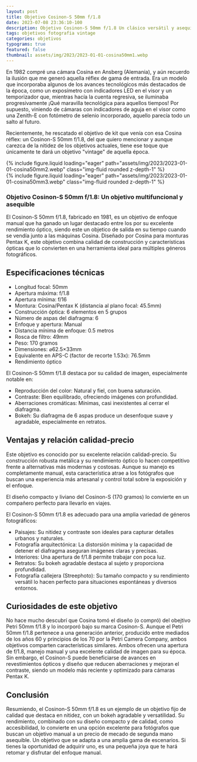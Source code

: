 ```yaml
---
layout: post
title: Objetivo Cosinon-S 50mm f/1.8
date: 2023-07-08 23:36:10-100
description: Objetivo Cosinon-S 50mm f/1.8 Un clásico versátil y asequible. Este objetivo es conocido por su excelente relación calidad-precio
tags: objetivos fotografia vintage
categories: objetivos
typograms: true
featured: false
thumbnail: assets/img/2023/2023-01-01-cosina50mm1.webp
---
```





En 1982 compré una cámara Cosina en Ansberg (Alemania), y aún recuerdo la ilusión que me generó aquella réflex de gama de entrada. Era un modelo que incorporaba algunos de los avances tecnológicos más destacados de la época, como un exposímetro con indicadores LED en el visor y un temporizador que, mientras hacía la cuenta regresiva, se iluminaba progresivamente ¡Qué maravilla tecnológica para aquellos tiempos! Por supuesto, viniendo de cámaras con indicadores de aguja en el visor como una Zenith-E con fotómetro de selenio incorporado, aquello parecía todo un salto al futuro.

Recientemente, he rescatado el objetivo de kit que venía con esa Cosina réflex: un Cosinon-S 50mm f/1.8, del que quiero mencionar y aunque carezca de la nitidez de los objetivos actuales, tiene ese toque que únicamente te dará un objetivo "vintage" de aquella época.

<div class="row mt-3">
<div class="col-sm mt-3 mt-md-0">
{% include figure.liquid loading="eager" path="assets/img/2023/2023-01-01-cosina50mm2.webp" class="img-fluid rounded z-depth-1" %}
</div>
<div class="col-sm mt-3 mt-md-0">
{% include figure.liquid loading="eager" path="assets/img/2023/2023-01-01-cosina50mm3.webp" class="img-fluid rounded z-depth-1" %}
</div>
</div>


### Objetivo Cosinon-S 50mm f/1.8: Un objetivo multifuncional y asequible

El Cosinon-S 50mm f/1.8, fabricado en 1981, es un objetivo de enfoque manual que ha ganado un lugar destacado entre los por su excelente rendimiento óptico, siendo este un objetico de salida en su tiempo cuando se vendía junto a las máquinas Cosina. Diseñado por Cosina para monturas Pentax K, este objetivo combina calidad de construcción y características ópticas que lo convierten en una herramienta ideal para múltiples géneros fotográficos.

## Especificaciones técnicas

- Longitud focal: 50mm
- Apertura máxima: f/1.8
- Apertura mínima: f/16
- Montura: Cosina/Pentax K (distancia al plano focal: 45.5mm)
- Construcción óptica: 6 elementos en 5 grupos
- Número de aspas del diafragma: 6
- Enfoque y apertura: Manual
- Distancia mínima de enfoque: 0.5 metros
- Rosca de filtro: 49mm
- Peso: 170 gramos
- Dimensiones: ⌀62.5×33mm
- Equivalente en APS-C (factor de recorte 1.53x): 76.5mm
- Rendimiento óptico

El Cosinon-S 50mm f/1.8 destaca por su calidad de imagen, especialmente notable en:

- Reproducción del color: Natural y fiel, con buena saturación.
- Contraste: Bien equilibrado, ofreciendo imágenes con profundidad.
- Aberraciones cromáticas: Mínimas, casi inexistentes al cerrar el diafragma.
- Bokeh: Su diafragma de 6 aspas produce un desenfoque suave y agradable, especialmente en retratos.

## Ventajas y relación calidad-precio

Este objetivo es conocido por su excelente relación calidad-precio. Su construcción robusta metálica y su rendimiento óptico lo hacen competitivo frente a alternativas más modernas y costosas. Aunque su manejo es completamente manual, esta característica atrae a los fotógrafos que buscan una experiencia más artesanal y control total sobre la exposición y el enfoque.

El diseño compacto y liviano del Cosinon-S (170 gramos) lo convierte en un compañero perfecto para llevarlo en viajes.

El Cosinon-S 50mm f/1.8 es adecuado para una amplia variedad de géneros fotográficos:

- Paisajes: Su nitidez y contraste son ideales para capturar detalles urbanos y naturales.
- Fotografía arquitectónica: La distorsión mínima y la capacidad de detener el diafragma aseguran imágenes claras y precisas.
- Interiores: Una apertura de f/1.8 permite trabajar con poca luz.
- Retratos: Su bokeh agradable destaca al sujeto y proporciona profundidad.
- Fotografía callejera (Streephoto): Su tamaño compacto y su rendimiento versátil lo hacen perfecto para situaciones espontáneas y diversos entornos.

## Curiosidades de este objetivo

No hace mucho descubrí que Cosina tomó el diseño (o compró) del obejtivo Petri 50mm f/1.8 y lo incorporó bajo su marca Cosinon-S. Aunque el Petri 50mm f/1.8 pertenece a una generación anterior, producido entre mediados de los años 60 y principios de los 70 por la Petri Camera Company, ambos objetivos comparten características similares. Ambos ofrecen una apertura de f/1.8, manejo manual y una excelente calidad de imagen para su época. Sin embargo, el Cosinon-S puede beneficiarse de avances en revestimientos ópticos y diseño que reducen aberraciones y mejoran el contraste, siendo un modelo más reciente y optimizado para cámaras Pentax K.

## Conclusión

Resumiendo, el Cosinon-S 50mm f/1.8 es un ejemplo de un objetivo fijo de calidad que destaca en nitidez, con un bokeh agradable y versatilidad. Su rendimiento, combinado con su diseño compacto y de calidad, como accesibilidad, lo convierte en una opción excelente para fotógrafos que buscan un objetivo manual a un precio de mecado de segunda mano asequible. Un objetivo que se adapta a una amplia gama de escenarios. Si tienes la oportunidad de adquirir uno, es una pequeña joya que te hará retomar y disfrutar del enfoque manual.
